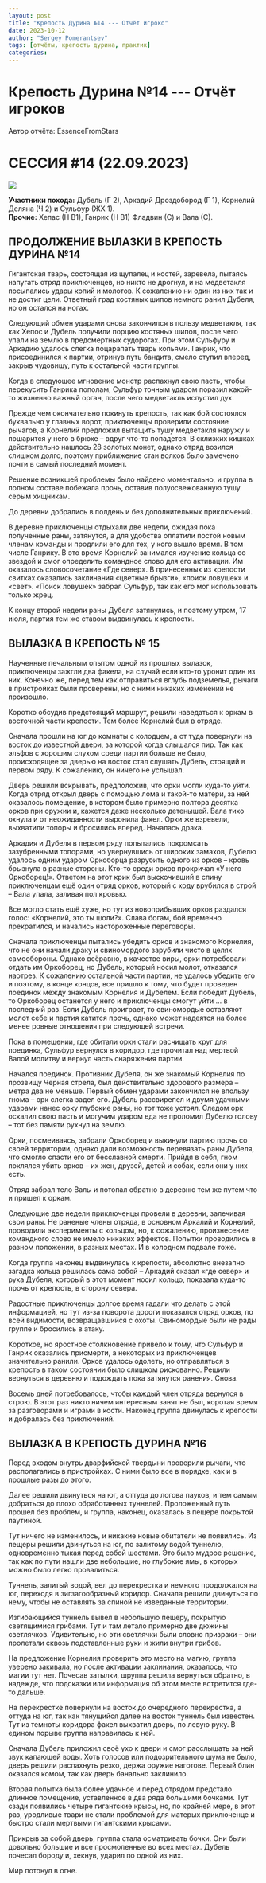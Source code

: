 ```yaml
---
layout: post
title: "Крепость Дурина №14 --- Отчёт игроко"
date: 2023-10-12
author: "Sergey Pomerantsev"
tags: [отчёты, крепость дурина, практик]
categories:
---
```


# Крепость Дурина №14 --- Отчёт игроков

Автор отчёта: EssenceFromStars

# СЕССИЯ #14 (22.09.2023)

![](/images/_durin_Map_06.10.23.png)

**Участники похода:** Дубель (Г 2), Аркадий Дроздобород (Г 1), Корнелий Деляна (Ч 2) и Сульфур (ЖХ 1).  
**Прочие:** Хепас (Н В1), Ганрик (Н В1) Фладвин (С) и Вала (С).

## ПРОДОЛЖЕНИЕ ВЫЛАЗКИ В КРЕПОСТЬ ДУРИНА №14

Гигантская тварь, состоящая из щупалец и костей, заревела, пытаясь напугать отряд приключенцев, но никто не дрогнул, и на медветакля посыпались удары копий и молотов. К сожалению ни один из них так и не достиг цели. Ответный град костяных шипов немного ранил Дубеля, но он остался на ногах.

Следующий обмен ударами снова закончился в пользу медветакля, так как Хепос и Дубель получили порцию костяных шипов, после чего упали на землю в предсмертных судорогах. При этом Сульфуру и Аркадию удалось слегка поцарапать тварь копьями. Ганрик, что присоединился к партии, отринув путь бандита, смело ступил вперед, закрыв чудовищу, путь к остальной части группы.

Когда в следующее мгновение монстр распахнул свою пасть, чтобы перекусить Ганрика пополам, Сульфур точным ударом поразил какой-то жизненно важный орган, после чего медветакль испустил дух.

Прежде чем окончательно покинуть крепость, так как бой состоялся буквально у главных ворот, приключенцы проверили состояние рычагов, а Корнелий предложил вытащить тушу медветакля наружу и пошарится у него в брюхе – вдруг что-то попадется. В склизких кишках действительно нашлось 28 золотых монет, однако отряд возился слишком долго, поэтому приближение стаи волков было замечено почти в самый последний момент.

Решение возникшей проблемы было найдено моментально, и группа в полном составе побежала прочь, оставив полуосвежованную тушу серым хищникам.

До деревни добрались в полдень и без дополнительных приключений.

В деревне приключенцы отдыхали две недели, ожидая пока полученные раны, затянутся, а для удобства оплатили постой новым членам команды и продлили его для тех, у кого вышло время. В том числе Ганрику. В это время Корнелий занимался изучение кольца со звездой и смог определить командное слово для его активации. Им оказалось словосочетание «Где север». В принесенных из крепости свитках оказались заклинания «цветные брызги», «поиск ловушек» и «свет». «Поиск ловушек» забрал Сульфур, так как его мог использовать только жрец.

К концу второй недели раны Дубеля затянулись, и поэтому утром, 17 июля, партия тем же ставом выдвинулась к крепости.

## ВЫЛАЗКА В КРЕПОСТЬ № 15

Наученные печальным опытом одной из прошлых вылазок, приключенцы зажгли два факела, на случай если кто-то уронит один из них. Конечно же, перед тем как отправиться вглубь подземелья, рычаги в пристройках были проверены, но с ними никаких изменений не произошло.

Коротко обсудив предстоящий маршрут, решили наведаться к оркам в восточной части крепости. Тем более Корнелий был в отряде.

Сначала прошли на юг до комнаты с колодцем, а от туда повернули на восток до известной двери, за которой когда слышался пир. Так как эльфов с хорошим слухом среди партии больше не было, происходящее за дверью на восток стал слушать Дубель, стоящий в первом ряду. К сожалению, он ничего не услышал.

Дверь решили вскрывать, предположив, что орки могли куда-то уйти. Когда отряд открыл дверь с помощью лома и такой-то матери, за ней оказалось помещение, в котором было примерно полтора десятка орков при оружии и, кажется даже несколько детенышей. Вала тихо охнула и от неожиданности выронила факел. Орки же взревели, выхватили топоры и бросились вперед. Началась драка.

Аркадия и Дубеля в первом ряду попытались покромсать зазубренными топорами, но увернувшись от широких замахов, Дубелю удалось одним ударом Оркоборца разрубить одного из орков – кровь брызнула в разные стороны. Кто-то среди орков прокричал «У него Оркоборец!». Ответом на этот крик был выскочивший в спину приключенцам ещё один отряд орков, который с ходу врубился в строй – Вала упала, заливая пол кровью.

Все могло стать ещё хуже, но тут из новоприбывших орков раздался голос: «Корнелий, это ты шоли?». Слава богам, бой временно прекратился, и начались настороженные переговоры.

Сначала приключенцы пытались убедить орков и знакомого Корнелия, что не они начали драку и свиномордого зарубили чисто в целях самообороны. Однако всёравно, в качестве виры, орки потребовали отдать им Оркоборец, но Дубель, который носил молот, отказался наотрез. К сожалению остальной части партии, не удалось убедить его и поэтому, в конце концов, все пришло к тому, что будет проведен поединок между знакомым Корнелия и Дубелем. Если победит Дубель, то Оркоборец останется у него и приключенцы смогут уйти … в последний раз. Если Дубель проиграет, то свиномордые оставляют молот себе и партия катится прочь, однако может надеятся на более менее ровные отношения при следующей встречи.

Пока в помещении, где обитали орки стали расчищать круг для поединка, Сульфур вернулся в коридор, где прочитал над мертвой Валой молитву и вернул часть снаряжения партии.

Начался поединок. Противник Дубеля, он же знакомый Корнелия по прозвищу Черная стрела, был действительно здорового размера – метра два не меньше. Первый обмен ударами закончился не впользу гнома – орк слегка задел его. Дубель рассвирепел и двумя удачными ударами нанес орку глубокие раны, но тот тоже устоял. Следом орк оскалил свою пасть и могучим ударом еда не проломил Дубелю голову – тот без памяти рухнул на землю.

Орки, посмеиваясь, забрали Оркоборец и выкинули партию прочь со своей территории, однако дали возможность перевязать раны Дубеля, что смогло спасти его от бесславной смерти. Прийдя в себя, гном поклялся убить орков – их жен, друзей, детей и собак, если они у них есть.

Отряд забрал тело Валы и потопал обратно в деревню тем же путем что и пришел к оркам.

Следующие две недели приключенцы провели в деревни, залечивая свои раны. Не раненые члены отряда, в основном Аркалий и Корнелий, проводили эксперименты с кольцом, но, к сожалению, произнесение командного слово не имело никаких эффектов. Попытки проводились в разном положении, в разных местах. И в холодном подвале тоже.

Когда группа наконец выдвинулась к крепости, абсолютно внезапно загадка кольца решилась сама собой – Аркадий сказал «где север» и рука Дубеля, который в этот момент носил кольцо, показала куда-то прочь от крепость, в сторону севера. 

Радостные приключенцы долгое время гадали что делать с этой информацией, но тут из-за поворота дороги показался отряд орков, по всей видимости, возвращавшийся с охоты. Свиномордые были не рады группе и бросились в атаку.

Короткое, но яростное столкновение привело к тому, что Сульфур и Ганрик оказались присмерти, а некоторых из приключенцев значительно ранили. Орков удалось одолеть, но отправляться в крепость в таком состоянии было слишком рискованно. Решили вернуться в деревню и подождать пока затянутся ранения. Снова.

Восемь дней потребовалось, чтобы каждый член отряда вернулся в строю. В этот раз никто ничем интересным занят не был, коротая время за разговорами и играми в кости. Наконец группа двинулась к крепости и добралась без приключений.

## ВЫЛАЗКА В КРЕПОСТЬ ДУРИНА №16

Перед входом внутрь дварфийской твердыни проверили рычаги, что располагались в пристройках. С ними было все в порядке, как и в прошлые разы до этого.

Далее решили двинуться на юг, а оттуда до логова пауков, и тем самым добраться до плохо обработанных туннелей. Проложенный путь прошел без проблем, и группа, наконец, оказалась в пещере покрытой паутиной.

Тут ничего не изменилось, и никакие новые обитатели не появились. Из пещеры решили двинуться на юг, по залитому водой туннелю, одновременно тыкая перед собой шестами. Это было мудрое решение, так как по пути нашли две небольшие, но глубокие ямы, в которых можно было легко провалиться.

Туннель, залитый водой, вел до перекрестка и немного продолжался на юг, переходя в зигзагообразный коридор. Сначала решили двинуться по нему, чтобы не оставлять за спиной не изведанные территории.

Изгибающийся туннель вывел в небольшую пещеру, покрытую светящимися грибами. Тут и там летало примерно две дюжины светлячков. Удивительно, но эти светлячки были словно призраки – они пролетали сквозь подставленные руки и жили внутри грибов.

На предложение Корнелия проверить это место на магию, группа уверено закивала, но после активации заклинания, оказалось, что магии тут нет. Почесав затылки, шруппа решила вернуться обратно, в надежде, что подсказки или информация об этом месте встретится где-то дальше.

На перекрестке повернули на восток до очередного перекрестка, а оттуда на юг, так как тянущийся далее на восток туннель был известен. Тут из темноты коридора факел выхватил дверь, по левую руку. В едином порыве группа направилась к ней.

Сначала Дубель приложил своё ухо к двери и смог расслышать за ней звук капающей воды. Хоть голосов или подозрительного шума не было, дверь решили распахнуть резко, держа оружие наготове. Первый блин оказался комом, так как дверь банально заклинило.

Вторая попытка была более удачное и перед отрядом предстало длинное помещение, уставленное в два ряда большими бочками. Тут сзади появились четыре гигантские крысы, но, по крайней мере, в этот раз, уродливые твари не стали проблемой для матерых приключенце и быстро стали мертвыми гигантскими крысами.

Прикрыв за собой дверь, группа стала осматривать бочки. Они были довольно большие и все просмоленные во всех местах. Дубель почесал бороду и, хекнув, ударил по одной из них.

Мир потонул в огне.
